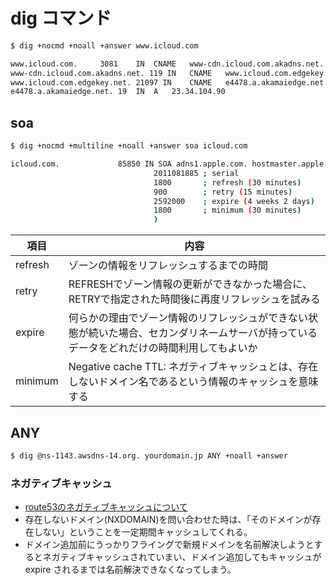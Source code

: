# dig コマンド

~~~bash
$ dig +nocmd +noall +answer www.icloud.com

www.icloud.com.		3081	IN	CNAME	www-cdn.icloud.com.akadns.net.
www-cdn.icloud.com.akadns.net. 119 IN	CNAME	www.icloud.com.edgekey.net.
www.icloud.com.edgekey.net. 21097 IN	CNAME	e4478.a.akamaiedge.net.
e4478.a.akamaiedge.net.	19	IN	A	23.34.104.90
~~~

## soa

~~~bash
$ dig +nocmd +multiline +noall +answer soa icloud.com

icloud.com.             85850 IN SOA adns1.apple.com. hostmaster.apple.com. (
                                2011081885 ; serial
                                1800       ; refresh (30 minutes)
                                900        ; retry (15 minutes)
                                2592000    ; expire (4 weeks 2 days)
                                1800       ; minimum (30 minutes)
                                )
~~~


項目     | 内容
--------|-------
refresh | ゾーンの情報をリフレッシュするまでの時間
retry   | REFRESHでゾーン情報の更新ができなかった場合に、RETRYで指定された時間後に再度リフレッシュを試みる
expire  | 何らかの理由でゾーン情報のリフレッシュができない状態が続いた場合、セカンダリネームサーバが持っているデータをどれだけの時間利用してもよいか
minimum | Negative cache TTL: ネガティブキャッシュとは、存在しないドメイン名であるという情報のキャッシュを意味する

## ANY

~~~bash
$ dig @ns-1143.awsdns-14.org. yourdomain.jp ANY +noall +answer
~~~

### ネガティブキャッシュ

- [route53のネガティブキャッシュについて](https://siguniang.wordpress.com/2014/05/22/notes-on-route53-negative-caching/)
- 存在しないドメイン(NXDOMAIN)を問い合わせた時は、「そのドメインが存在しない」ということを一定期間キャッシュしてくれる。
- ドメイン追加前にうっかりフライングで新規ドメインを名前解決しようとするとネガティブキャッシュされていまい、ドメイン追加してもキャッシュが expire されるまでは名前解決できなくなってしまう。

